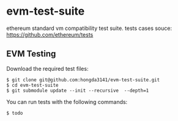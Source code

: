 # evm-test-suite
ethereum standard vm compatibility test suite. tests cases souce: https://github.com/ethereum/tests


## EVM Testing
Download the required test files: 
```shell
$ git clone git@github.com:hongda3141/evm-test-suite.git
$ cd evm-test-suite
$ git submodule update --init --recursive  --depth=1
```
You can run tests with the following commands:
```shell
$ todo
```